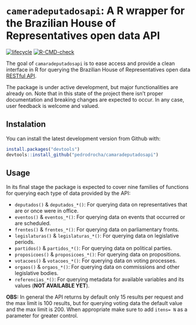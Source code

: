 
<!-- README.md is generated from README.Rmd. Please edit that file -->

# `cameradeputadosapi`: A R wrapper for the Brazilian House of Representatives open data API

<!-- badges: start -->
[![lifecycle](https://img.shields.io/badge/lifecycle-experimental-orange.svg)](https://www.tidyverse.org/lifecycle/#experimental)
[![R-CMD-check](https://github.com/pedrodrocha/camaradeputadosapi/workflows/R-CMD-check/badge.svg)](https://github.com/pedrodrocha/camaradeputadosapi/actions)
<!-- badges: end -->

The goal of `camaradeputadosapi` is to ease access and provide a clean
interface in R for querying the Brazilian House of Representatives open
data [RESTful API](https://dadosabertos.camara.leg.br/swagger/api.html).

The package is under active development, but major functionalities are
already on. Note that in this state of the project there isn’t proper
documentation and breaking changes are expected to occur. In any case,
user feedback is welcome and valued.

## Instalation

You can install the latest development version from Github with:

``` r
install.packages("devtools")
devtools::install_github("pedrodrocha/camaradeputadosapi")
```

## Usage

In its final stage the package is expected to cover nine families of
functions for querying each type of data provided by the API:

  - `deputados()` & `deputados_*()`: For querying data on
    representatives that are or once were in office.  
  - `eventos()` & `eventos_*()`: For querying data on events that
    occurred or are scheduled.  
  - `frentes()` & `frentes_*()`: For querying data on parliamentary
    fronts.  
  - `legislaturas()` & `legislaturas_*()`: For querying data on
    legislative periods.  
  - `partidos()` & `partidos_*()`: For querying data on political
    parties.  
  - `proposicoes()` & `proposicoes_*()`: For querying data on
    propositions.  
  - `votacoes()` & `votacoes_*()`: For querying data on voting
    processes.
  - `orgaos()` & `orgaos_*()`: For querying data on commissions and
    other legislative bodies.  
  - `referencias_*()`: For querying metadata for available variables and
    its values (**NOT AVAILABLE YET**).

**OBS:** In general the API returns by default only 15 results per
request and the max limit is 100 results, but for querying voting data
the default value and the max limit is 200. When appropriate make sure
to add `itens= N` as a parameter for greater control.
